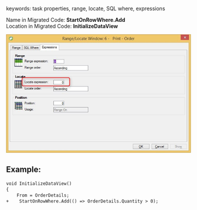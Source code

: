 ﻿keywords: task properties, range, locate, SQL where, expressions

Name in Migrated Code: **StartOnRowWhere.Add**  
Location in Migrated Code: **InitializeDataView**  

![Range-Locate-Expressions-locate-expression](Range-Locate-Expressions-locate-expression.jpg)

## Example:
```csdiff
void InitializeDataView()
{
    From = OrderDetails;
+    StartOnRowWhere.Add(() => OrderDetails.Quantity > 0);
```


